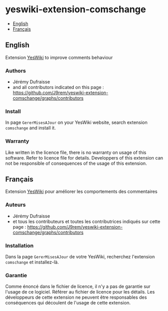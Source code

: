 # yeswiki-extension-comschange

 - [English](#english)
 - [Français](#français)

## English

Extension [YesWiki](https://yeswiki.net/) to improve comments behaviour

### Authors

 - Jérémy Dufraisse
 - and all contributors indicated on this page : <https://github.com/J9rem/yeswiki-extension-comschange/graphs/contributors>

### Install

In page `GererMisesAJour` on your YesWiki website, search extension `comschange` and install it.

### Warranty

Like written in the licence file, there is no warranty on usage of this software. Refer to licence file for details.
Developpers of this extension can not be responsible of consequences of the usage of this extension.

## Français

Extension [YesWiki](https://yeswiki.net/) pour améliorer les comportements des commentaires

### Auteurs

 - Jérémy Dufraisse
 - et tous les contributeurs et toutes les contributrices indiqués sur cette page : <https://github.com/J9rem/yeswiki-extension-comschange/graphs/contributors>

### Installation

Dans la page `GererMisesAJour` de votre YesWiki, recherchez l'extension `comschange` et installez-là.

### Garantie

Comme énoncé dans le fichier de licence, il n'y a pas de garantie sur l'usage de ce logiciel. Référer au fichier de licence pour les détails.
Les développeurs de cette extension ne peuvent être responsables des conséquences qui découlent de l'usage de cette extension.
